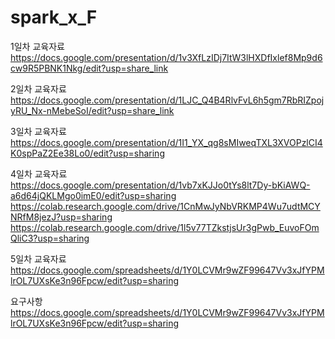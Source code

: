 # spark_x_F

1일차 교육자료</br>
https://docs.google.com/presentation/d/1v3XfLzIDj7ItW3lHXDfIxlef8Mp9d6cw9R5PBNK1Nkg/edit?usp=share_link

2일차 교육자료</br>
https://docs.google.com/presentation/d/1LJC_Q4B4RlvFvL6h5gm7RbRIZpojyRU_Nx-nMebeSoI/edit?usp=share_link

3일차 교육자료</br>
https://docs.google.com/presentation/d/1I1_YX_qg8sMIweqTXL3XVOPzlCI4K0spPaZ2Ee38Lo0/edit?usp=sharing

4일차 교육자료</br>
https://docs.google.com/presentation/d/1vb7xKJJo0tYs8lt7Dy-bKiAWQ-a6d64jQKLMgo0imE0/edit?usp=sharing
https://colab.research.google.com/drive/1CnMwJyNbVRKMP4Wu7udtMCYNRfM8jezJ?usp=sharing
https://colab.research.google.com/drive/1l5v77TZkstjsUr3gPwb_EuvoFOmQliC3?usp=sharing

5일차 교육자료</br>
https://docs.google.com/spreadsheets/d/1Y0LCVMr9wZF99647Vv3xJfYPMlrOL7UXsKe3n96Fpcw/edit?usp=sharing


요구사항</br>
https://docs.google.com/spreadsheets/d/1Y0LCVMr9wZF99647Vv3xJfYPMlrOL7UXsKe3n96Fpcw/edit?usp=sharing

